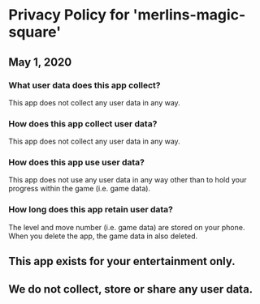# Privacy Policy  for 'merlins-magic-square'
## May 1, 2020

### What user data does this app collect?
This app does not collect any user data in any way.

### How does this app collect user data?
This app does not collect any user data in any way.

### How does this app use user data?
This app does not use any user data in any way other than to hold your progress within the game (i.e. game data).

### How long does this app retain user data? 
The level and move number (i.e. game data) are stored on your phone.  When you delete the app, the game data in also deleted.

## This app exists for your entertainment only.  
## We do not collect, store or share any user data.
